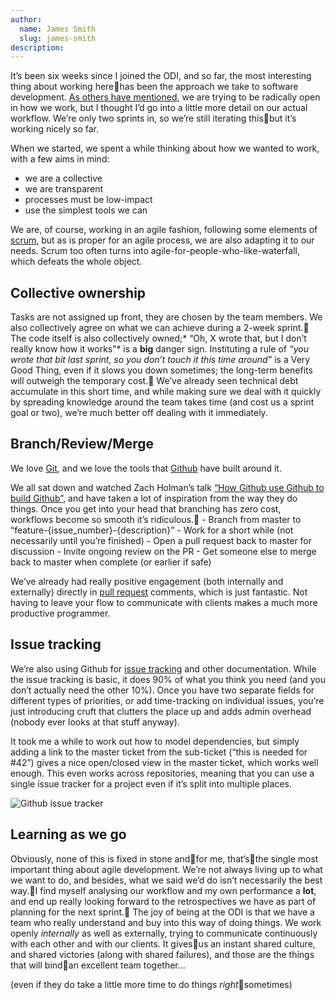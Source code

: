 ```yaml
---
author:
  name: James Smith
  slug: james-smith
description: 
---
```


<p>It&rsquo;s been six weeks since I joined the ODI, and so far, the most interesting thing about working herehas been the approach we take to software development. <a rel="external" href="http://theodi.org/blog/better-living-through-openness">As others have mentioned</a>, we are trying to be radically open in how we work, but I thought I&rsquo;d go into a little more detail on our actual workflow. We&rsquo;re only two sprints in, so we&rsquo;re still iterating thisbut it&rsquo;s working nicely so far.</p>

<p>When we started, we spent a while thinking about how we wanted to work, with a few aims in mind:</p>

<ul>
  <li>we are a collective</li>
  <li>we are transparent</li>
  <li>processes must be low-impact</li>
  <li>use the simplest tools we can</li>
</ul>

<p>We are, of course, working in an agile fashion, following some elements of <a rel="external" href="https://en.wikipedia.org/wiki/Scrum_(development)">scrum</a>, but as is proper for an agile process, we are also adapting it to our needs. Scrum too often turns into agile-for-people-who-like-waterfall, which defeats the whole object.</p>

<h2>Collective ownership</h2>

<p>Tasks are not assigned up front, they are chosen by the team members. We also collectively agree on what we can achieve during a 2-week sprint.
The code itself is also collectively owned;* &ldquo;Oh, X wrote that, but I don&rsquo;t really know how it works&rdquo;* is a <strong>big</strong> danger sign. Instituting a rule of <em>&ldquo;you wrote that bit last sprint, so you don&rsquo;t touch it this time around&rdquo;</em> is a Very Good Thing, even if it slows you down sometimes; the long-term benefits will outweigh the temporary cost.
We&rsquo;ve already seen technical debt accumulate in this short time, and while making sure we deal with it quickly by spreading knowledge around the team takes time (and cost us a sprint goal or two), we&rsquo;re much better off dealing with it immediately.</p>

<h2>Branch/Review/Merge</h2>

<p>We love <a rel="external" href="http://git-scm.com/">Git</a>, and we love the tools that <a rel="external" href="https://github.com/">Github</a> have built around it.</p>

<p>We all sat down and watched Zach Holman&rsquo;s talk <a rel="external" href="http://zachholman.com/talk/how-github-uses-github-to-build-github/">&ldquo;How Github use Github to build Github&rdquo;</a>, and have taken a lot of inspiration from the way they do things. Once you get into your head that branching has zero cost, workflows become so smooth it&rsquo;s ridiculous.
- Branch from master to &ldquo;feature-{issue_number}-{description}&rdquo;
- Work for a short while (not necessarily until you&rsquo;re finished)
- Open a pull request back to master for discussion
- Invite ongoing review on the PR
- Get someone else to merge back to master when complete (or earlier if safe)</p>

<p>We&rsquo;ve already had really positive engagement (both internally and externally) directly in <a rel="external" href="https://github.com/theodi/open-orgn-services/pulls">pull request</a> comments, which is just fantastic. Not having to leave your flow to communicate with clients makes a much more productive programmer.</p>

<h2>Issue tracking</h2>

<p>We&rsquo;re also using Github for <a rel="external" href="https://github.com/theodi/open-orgn-services/issues">issue tracking</a> and other documentation. While the issue tracking is basic, it does 90% of what you think you need (and you don&rsquo;t actually need the other 10%). Once you have two separate fields for different types of priorities, or add time-tracking on individual issues, you&rsquo;re just introducing cruft that clutters the place up and adds admin overhead (nobody ever looks at that stuff anyway).</p>

<p>It took me a while to work out how to model dependencies, but simply adding a link to the master ticket from the sub-ticket (&ldquo;this is needed for #42&rdquo;) gives a nice open/closed view in the master ticket, which works well enough. This even works across repositories, meaning that you can use a single issue tracker for a project even if it&rsquo;s split into multiple places.</p>

<p><img src="http://bd7a65e2cb448908f934-86a50c88e47af9e1fb58ce0672b5a500.r32.cf3.rackcdn.com/uploads/assets/legacy/issues_0.png" alt="Github issue tracker" /></p>

<h2>Learning as we go</h2>

<p>Obviously, none of this is fixed in stone andfor me, that&rsquo;sthe single most important thing about agile development. We&rsquo;re not always living up to what we want to do, and besides, what we said we&rsquo;d do isn&rsquo;t necessarily the best way.I find myself analysing our workflow and my own performance a <strong>lot</strong>, and end up really looking forward to the retrospectives we have as part of planning for the next sprint.
The joy of being at the ODI is that we have a team who really understand and buy into this way of doing things. We work openly <em>internally</em> as well as externally, trying to communicate continuously with each other and with our clients. It givesus an instant shared culture, and shared victories (along with shared failures), and those are the things that will bindan excellent team together&hellip;</p>

<p>(even if they do take a little more time to do things <em>right</em>sometimes)</p>
